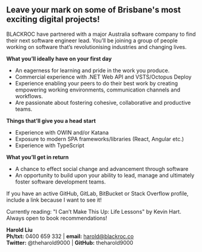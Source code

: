 ## Leave your mark on some of Brisbane's most exciting digital projects! ##

BLACKROC have partnered with a major Australia software company to find their next software engineer lead. You’ll be joining a group of people working on software that’s revolutionising industries and changing lives.

**What you’ll ideally have on your first day**
* An eagerness for learning and pride in the work you produce.
* Commercial experience with .NET Web API and VSTS/Octopus Deploy
* Experience enabling your peers to do their best work by creating empowering working environments, communication channels and workflows.
* Are passionate about fostering cohesive, collaborative and productive teams.


**Things that’ll give you a head start**
* Experience with OWIN and/or Katana
* Exposure to modern SPA frameworks/libraries (React, Angular etc.)
* Experience with TypeScript


**What you’ll get in return**
* A chance to effect social change and advancement through software
* An opportunity to build upon your ability to lead, manage and ultimately foster software development teams.

If you have an active GitHub, GitLab, BitBucket or Stack Overflow profile, include a link because I want to see it!

Currently reading: "I Can’t Make This Up: Life Lessons" by Kevin Hart. Always open to book recommendations!

**Harold Liu**</br>
**Ph/txt:** 0400 659 332 | **email:** harold@blackroc.co</br>
**Twitter:** @theharold9000 | **GitHub:** theharold9000

